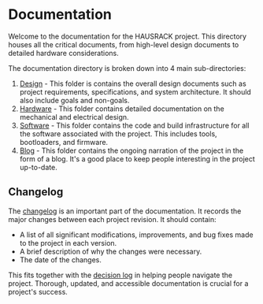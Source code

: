 # Documentation

Welcome to the documentation for the HAUSRACK project.
This directory houses all the critical documents, from high-level design 
documents to detailed hardware considerations.

The documentation directory is broken down into 4 main sub-directories:

1. [Design](./design/README.md) - This folder is contains the overall 
   design documents such as project requirements, specifications, and 
   system architecture. It should also include goals and non-goals.
2. [Hardware](./hardware/README.md) - This folder contains detailed 
   documentation on the mechanical and electrical design.
3. [Software](./software/README.md) - This folder contains the code and 
   build infrastructure for all the software associated with the project.
   This includes tools, bootloaders, and firmware.
4. [Blog](updates/index.md) - This folder contains the ongoing narration
   of the project in the form of a blog. It's a good place to keep people
   interesting in the project up-to-date.

## Changelog

The [changelog](https://keepachangelog.com/en/1.0.0/) is an important 
part of the documentation. It records the major changes between each project 
revision. It should contain:

- A list of all significant modifications, improvements, and bug fixes made 
  to the project in each version.
- A brief description of why the changes were necessary.
- The date of the changes.

This fits together with the [decision log](../design/README.md) in helping
people navigate the project. Thorough, updated, and accessible documentation
is crucial for a project's success.